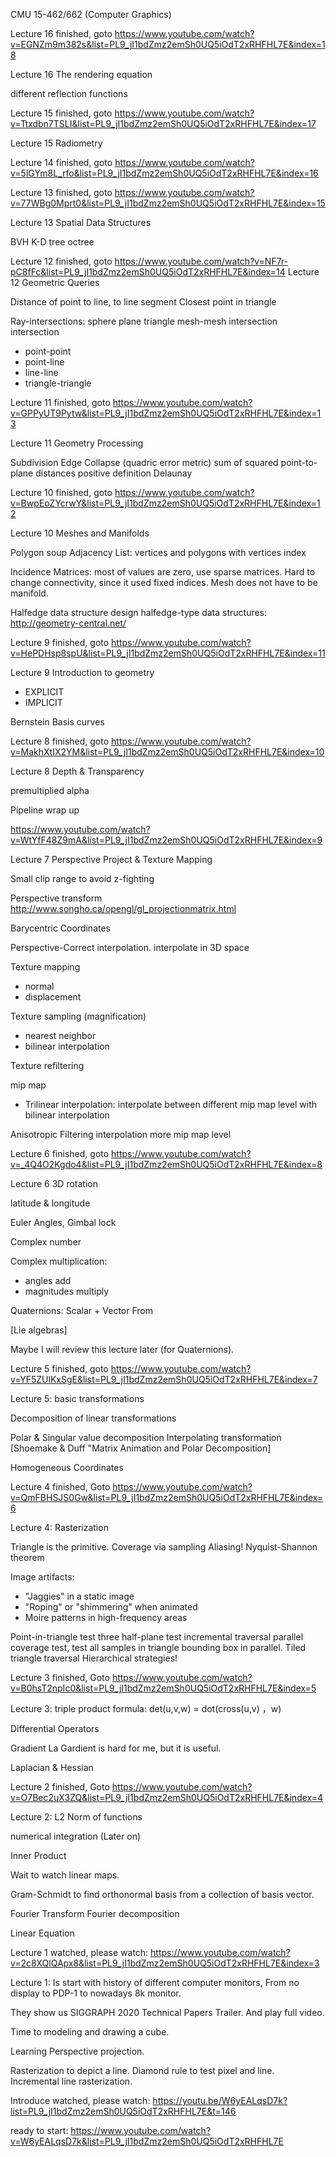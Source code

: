 CMU 15-462/662 (Computer Graphics)

Lecture 16 finished, goto https://www.youtube.com/watch?v=EGNZm9m382s&list=PL9_jI1bdZmz2emSh0UQ5iOdT2xRHFHL7E&index=18

Lecture 16 The rendering equation

different reflection functions

Lecture 15 finished, goto https://www.youtube.com/watch?v=Ttxdbn7TSLI&list=PL9_jI1bdZmz2emSh0UQ5iOdT2xRHFHL7E&index=17

Lecture 15 Radiometry

Lecture 14 finished, goto https://www.youtube.com/watch?v=5lGYm8L_rfo&list=PL9_jI1bdZmz2emSh0UQ5iOdT2xRHFHL7E&index=16

Lecture 13 finished, goto https://www.youtube.com/watch?v=77WBg0Mprt0&list=PL9_jI1bdZmz2emSh0UQ5iOdT2xRHFHL7E&index=15

Lecture 13 Spatial Data Structures

BVH
K-D tree
octree

Lecture 12 finished, goto https://www.youtube.com/watch?v=NF7r-pC8fFc&list=PL9_jI1bdZmz2emSh0UQ5iOdT2xRHFHL7E&index=14
Lecture 12 Geometric Queries

Distance of point to line, to line segment
Closest point in triangle

Ray-intersections: sphere plane triangle
mesh-mesh intersection
intersection
- point-point
- point-line
- line-line
- triangle-triangle

Lecture 11 finished, goto https://www.youtube.com/watch?v=GPPyUT9Pytw&list=PL9_jI1bdZmz2emSh0UQ5iOdT2xRHFHL7E&index=13

Lecture 11 Geometry Processing

Subdivision
Edge Collapse (quadric error metric) sum of squared point-to-plane distances
positive definition
Delaunay

Lecture 10 finished, goto https://www.youtube.com/watch?v=BwpEoZYcrwY&list=PL9_jI1bdZmz2emSh0UQ5iOdT2xRHFHL7E&index=12

Lecture 10 Meshes and Manifolds

Polygon soup
Adjacency List: vertices and polygons with vertices index

Incidence Matrices: most of values are zero, use sparse matrices. Hard to change connectivity, since it used fixed indices. Mesh does not have to be manifold.

Halfedge data structure
design halfedge-type data structures: http://geometry-central.net/

Lecture 9 finished, goto https://www.youtube.com/watch?v=HePDHsp8spU&list=PL9_jI1bdZmz2emSh0UQ5iOdT2xRHFHL7E&index=11

Lecture 9 Introduction to geometry

- EXPLICIT
- IMPLICIT

Bernstein Basis
curves


Lecture 8 finished, goto https://www.youtube.com/watch?v=MakhXtIX2YM&list=PL9_jI1bdZmz2emSh0UQ5iOdT2xRHFHL7E&index=10

Lecture 8 Depth & Transparency

premultiplied alpha

Pipeline wrap up

 https://www.youtube.com/watch?v=WtYfF48Z9mA&list=PL9_jI1bdZmz2emSh0UQ5iOdT2xRHFHL7E&index=9

Lecture 7 Perspective Project &  Texture Mapping

Small clip range to avoid z-fighting

Perspective transform http://www.songho.ca/opengl/gl_projectionmatrix.html

Barycentric Coordinates

Perspective-Correct interpolation. interpolate in 3D space

Texture mapping
- normal
- displacement

Texture sampling (magnification)
- nearest neighbor
- bilinear interpolation

Texture refiltering

mip map
- Trilinear interpolation: interpolate between different mip map level with bilinear interpolation

Anisotropic Filtering
interpolation more mip map level

Lecture 6 finished, goto https://www.youtube.com/watch?v=_4Q4O2Kgdo4&list=PL9_jI1bdZmz2emSh0UQ5iOdT2xRHFHL7E&index=8

Lecture 6 3D rotation

latitude & longitude

Euler Angles, Gimbal lock

Complex number

Complex multiplication:
- angles add
- magnitudes multiply

Quaternions:
Scalar + Vector From

[Lie algebras]

Maybe I will review this lecture later (for Quaternions).


Lecture 5 finished, goto https://www.youtube.com/watch?v=YF5ZUlKxSgE&list=PL9_jI1bdZmz2emSh0UQ5iOdT2xRHFHL7E&index=7

Lecture 5: basic transformations

Decomposition of linear transformations

Polar & Singular value decomposition
Interpolating transformation [Shoemake & Duff "Matrix Animation and Polar Decomposition]

Homogeneous Coordinates

Lecture 4 finished, Goto https://www.youtube.com/watch?v=QmFBHSJS0Gw&list=PL9_jI1bdZmz2emSh0UQ5iOdT2xRHFHL7E&index=6

Lecture 4: Rasterization

Triangle is the primitive.
Coverage via sampling
Aliasing!
Nyquist-Shannon theorem

Image artifacts:
- "Jaggies" in a static image
- "Roping" or "shimmering" when animated
- Moire patterns in high-frequency areas

Point-in-triangle test
three half-plane test
incremental traversal
parallel coverage test, test all samples in triangle bounding box in parallel.
Tiled triangle traversal
Hierarchical strategies!

Lecture 3 finished, Goto https://www.youtube.com/watch?v=B0hsT2npIc0&list=PL9_jI1bdZmz2emSh0UQ5iOdT2xRHFHL7E&index=5

Lecture 3: triple product formula: det(u,v,w) =  dot(cross(u,v) ，w)

Differential Operators

Gradient
La Gardient is hard for me, but it is useful.

Laplacian & Hessian

Lecture 2 finished, Goto https://www.youtube.com/watch?v=O7Bec2uX3ZQ&list=PL9_jI1bdZmz2emSh0UQ5iOdT2xRHFHL7E&index=4

Lecture 2:
L2 Norm of functions

numerical integration (Later on)

Inner Product

Wait to watch linear maps.

Gram-Schmidt to find orthonormal basis from a collection of basis vector.

Fourier Transform Fourier decomposition

Linear Equation


Lecture 1 watched, please watch: https://www.youtube.com/watch?v=2c8XQlQApx8&list=PL9_jI1bdZmz2emSh0UQ5iOdT2xRHFHL7E&index=3

Lecture 1:
Is start with history of different computer monitors, From no display to PDP-1 to nowadays 8k monitor.

They show us SIGGRAPH 2020 Technical Papers Trailer.
And play full video.

Time to modeling and drawing a cube.

Learning Perspective projection.

Rasterization to depict a line. Diamond rule to test pixel and line.
Incremental line rasterization.

Introduce watched, please watch: https://youtu.be/W6yEALqsD7k?list=PL9_jI1bdZmz2emSh0UQ5iOdT2xRHFHL7E&t=146

ready to start: https://www.youtube.com/watch?v=W6yEALqsD7k&list=PL9_jI1bdZmz2emSh0UQ5iOdT2xRHFHL7E
